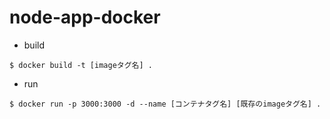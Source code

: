 # node-app-docker

- build
```
$ docker build -t [imageタグ名] .
```

- run
```
$ docker run -p 3000:3000 -d --name [コンテナタグ名] [既存のimageタグ名] .
```
